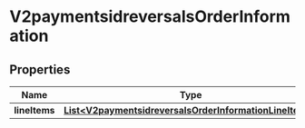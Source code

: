
# V2paymentsidreversalsOrderInformation

## Properties
Name | Type | Description | Notes
------------ | ------------- | ------------- | -------------
**lineItems** | [**List&lt;V2paymentsidreversalsOrderInformationLineItems&gt;**](V2paymentsidreversalsOrderInformationLineItems.md) |  |  [optional]



